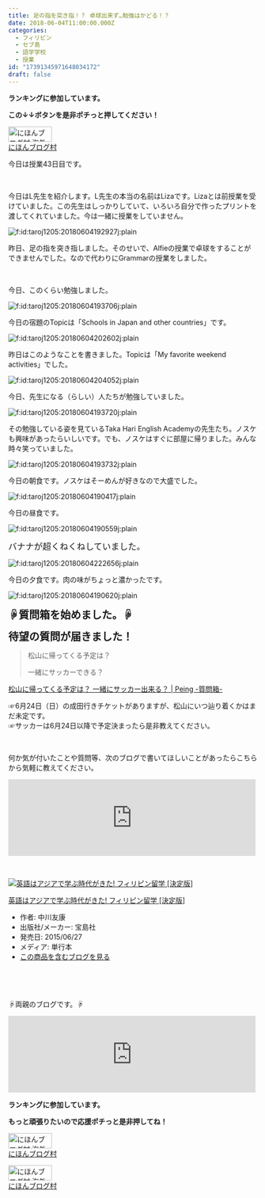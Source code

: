 ```yaml
---
title: 足の指を突き指！？ 卓球出来ず…勉強はかどる！？
date: 2018-06-04T11:00:00.000Z
categories:
  - フィリピン
  - セブ島
  - 語学学校
  - 授業
id: "17391345971648034172"
draft: false
---
```

<p><strong>ランキングに参加しています。</strong></p>
<p><strong>この↓↓ボタンを是非ポチっと押してください！</strong></p>
<p><a href="//overseas.blogmura.com/cebu/ranking.html"><img src="//overseas.blogmura.com/cebu/img/cebu88_31.gif" alt="にほんブログ村 海外生活ブログ セブ島情報へ" width="88" height="31" border="0" /></a><br /><a href="//overseas.blogmura.com/cebu/ranking.html">にほんブログ村</a></p>
<p>今日は授業43日目です。</p>
<p> </p>
<p>今日はL先生を紹介します。L先生の本当の名前はLizaです。Lizaとは前授業を受けていました。この先生はしっかりしていて、いろいろ自分で作ったプリントを渡してくれていました。今は一緒に授業をしていません。</p>
<p><img class="hatena-fotolife" title="f:id:taroj1205:20180604192927j:plain" src="https://cdn-ak.f.st-hatena.com/images/fotolife/t/taroj1205/20180604/20180604192927.jpg" alt="f:id:taroj1205:20180604192927j:plain" /></p>
<p>昨日、足の指を突き指しました。そのせいで、Alfieの授業で卓球をすることができませんでした。なので代わりにGrammarの授業をしました。</p>
<p> </p>
<p>今日、このくらい勉強しました。</p>
<p><img class="hatena-fotolife" title="f:id:taroj1205:20180604193706j:plain" src="https://cdn-ak.f.st-hatena.com/images/fotolife/t/taroj1205/20180604/20180604193706.jpg" alt="f:id:taroj1205:20180604193706j:plain" /></p>
<p>今日の宿題のTopicは「Schools in Japan and other countries」です。</p>
<p><img class="hatena-fotolife" title="f:id:taroj1205:20180604202602j:plain" src="https://cdn-ak.f.st-hatena.com/images/fotolife/t/taroj1205/20180604/20180604202602.jpg" alt="f:id:taroj1205:20180604202602j:plain" /></p>
<p>昨日はこのようなことを書きました。Topicは「My favorite weekend activities」でした。</p>
<p><img class="hatena-fotolife" title="f:id:taroj1205:20180604204052j:plain" src="https://cdn-ak.f.st-hatena.com/images/fotolife/t/taroj1205/20180604/20180604204052.jpg" alt="f:id:taroj1205:20180604204052j:plain" /></p>
<p>今日、先生になる（らしい）人たちが勉強していました。</p>
<p><img class="hatena-fotolife" title="f:id:taroj1205:20180604193720j:plain" src="https://cdn-ak.f.st-hatena.com/images/fotolife/t/taroj1205/20180604/20180604193720.jpg" alt="f:id:taroj1205:20180604193720j:plain" /></p>
<p>その勉強している姿を見ているTaka Hari English Academyの先生たち。ノスケも興味があったらいしいです。でも、ノスケはすぐに部屋に帰りました。みんな時々笑っていました。</p>
<p><img class="hatena-fotolife" title="f:id:taroj1205:20180604193732j:plain" src="https://cdn-ak.f.st-hatena.com/images/fotolife/t/taroj1205/20180604/20180604193732.jpg" alt="f:id:taroj1205:20180604193732j:plain" /></p>
<p>今日の朝食です。ノスケはそーめんが好きなので大盛でした。</p>
<p><img class="hatena-fotolife" title="f:id:taroj1205:20180604190417j:plain" src="https://cdn-ak.f.st-hatena.com/images/fotolife/t/taroj1205/20180604/20180604190417.jpg" alt="f:id:taroj1205:20180604190417j:plain" /></p>
<p>今日の昼食です。</p>
<p><img class="hatena-fotolife" title="f:id:taroj1205:20180604190559j:plain" src="https://cdn-ak.f.st-hatena.com/images/fotolife/t/taroj1205/20180604/20180604190559.jpg" alt="f:id:taroj1205:20180604190559j:plain" /></p>
<p><span style="font-size: 17.3333px;">バナナが超くねくねしていました。</span></p>
<p><img class="hatena-fotolife" title="f:id:taroj1205:20180604222656j:plain" src="https://cdn-ak.f.st-hatena.com/images/fotolife/t/taroj1205/20180604/20180604222656.jpg" alt="f:id:taroj1205:20180604222656j:plain" /></p>
<p>今日の夕食です。肉の味がちょっと濃かったです。</p>
<p><img class="hatena-fotolife" title="f:id:taroj1205:20180604190620j:plain" src="https://cdn-ak.f.st-hatena.com/images/fotolife/t/taroj1205/20180604/20180604190620.jpg" alt="f:id:taroj1205:20180604190620j:plain" /></p>
<p><span style="font-size: 150%;"><strong>☟質問箱を始めました。☟</strong></span></p>
<p><span style="font-size: 150%;"><strong>待望の質問が届きました！</strong></span></p>
<blockquote>
<p>松山に帰ってくる予定は？</p>
<p>一緒にサッカーできる？</p>
</blockquote>
<p><a href="https://peing.net/ja/q/3802f2ae-be2d-4765-b182-aafc4df03041">松山に帰ってくる予定は？ 一緒にサッカー出来る？ | Peing -質問箱-</a></p>
<p>☞6月24日（日）の成田行きチケットがありますが、松山にいつ辿り着くかはまだ未定です。<br />☞サッカーは6月24日以降で予定決まったら是非教えてください。</p>
<p> </p>
<p>何か気が付いたことや質問等、次のブログで書いてほしいことがあったらこちらから気軽に教えてください。</p>
<p><iframe class="embed-card embed-webcard" style="display: block; width: 100%; height: 155px; max-width: 500px; margin: 10px 0px;" title="太朗の質問箱です" src="https://hatenablog-parts.com/embed?url=https%3A%2F%2Fpeing.net%2Fja%2Ftaroj1205" frameborder="0" scrolling="no"></iframe></p>
<p> </p>
<div class="freezed">
<div class="hatena-asin-detail"><a href="http://www.amazon.co.jp/exec/obidos/ASIN/4800241936/taroj1205-hatena-22/"><img class="hatena-asin-detail-image" title="英語はアジアで学ぶ時代がきた! フィリピン留学 [決定版]" src="https://images-fe.ssl-images-amazon.com/images/I/41LUm6R2g-L._SL160_.jpg" alt="英語はアジアで学ぶ時代がきた! フィリピン留学 [決定版]" /></a>
<div class="hatena-asin-detail-info">
<p class="hatena-asin-detail-title"><a href="http://www.amazon.co.jp/exec/obidos/ASIN/4800241936/taroj1205-hatena-22/">英語はアジアで学ぶ時代がきた! フィリピン留学 [決定版]</a></p>
<ul>
<li><span class="hatena-asin-detail-label">作者:</span> 中川友康</li>
<li><span class="hatena-asin-detail-label">出版社/メーカー:</span> 宝島社</li>
<li><span class="hatena-asin-detail-label">発売日:</span> 2015/06/27</li>
<li><span class="hatena-asin-detail-label">メディア:</span> 単行本</li>
<li><a href="http://d.hatena.ne.jp/asin/4800241936/taroj1205-hatena-22" target="_blank">この商品を含むブログを見る</a></li>
</ul>
</div>
<div class="hatena-asin-detail-foot"> </div>
</div>
</div>
<p> </p>
<p>☟両親のブログです。☟</p>
<div class="freezed">
<p><iframe class="embed-card embed-webcard" style="display: block; width: 100%; height: 155px; max-width: 500px; margin: 10px 0px;" title="JapaNewZean" src="https://hatenablog-parts.com/embed?url=http%3A%2F%2Fjapanewzean.poyo.jp%2F" frameborder="0" scrolling="no"></iframe></p>
<p><strong>ランキングに参加しています。</strong></p>
<p><strong>もっと頑張りたいので応援ポチっと是非押してね！</strong></p>
<p><a href="//overseas.blogmura.com/studyabroad_parent/ranking.html"><img src="//overseas.blogmura.com/studyabroad_parent/img/studyabroad_parent88_31.gif" alt="にほんブログ村 海外生活ブログ 親子留学・ジュニア留学へ" width="88" height="31" border="0" /></a><br /><a href="//overseas.blogmura.com/studyabroad_parent/ranking.html">にほんブログ村</a></p>
<p><a href="//overseas.blogmura.com/cebu/ranking.html"><img src="//overseas.blogmura.com/cebu/img/cebu88_31.gif" alt="にほんブログ村 海外生活ブログ セブ島情報へ" width="88" height="31" border="0" /></a><br /><a href="//overseas.blogmura.com/cebu/ranking.html">にほんブログ村</a></p>
</div>
